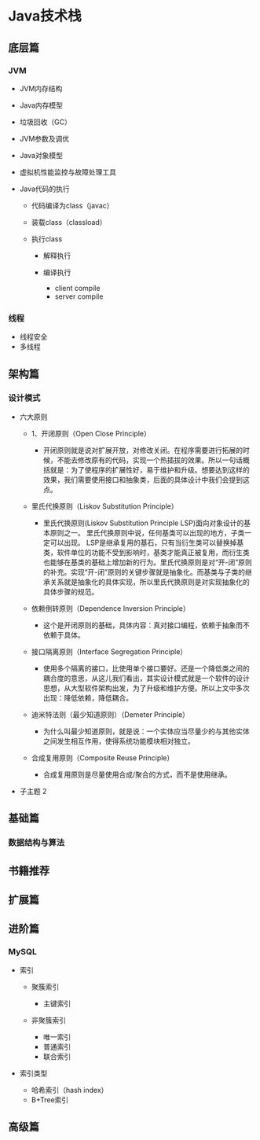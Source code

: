 # Java技术栈

## 底层篇

### JVM

- JVM内存结构
- Java内存模型
- 垃圾回收（GC）
- JVM参数及调优
- Java对象模型
- 虚拟机性能监控与故障处理工具
- Java代码的执行

	- 代码编译为class（javac）
	- 装载class（classload）
	- 执行class

		- 解释执行
		- 编译执行

			- client compile
			- server compile

### 线程

- 线程安全
- 多线程

## 架构篇

### 设计模式

- 六大原则

	- 1、开闭原则（Open Close Principle）

		- 开闭原则就是说对扩展开放，对修改关闭。在程序需要进行拓展的时候，不能去修改原有的代码，实现一个热插拔的效果。所以一句话概括就是：为了使程序的扩展性好，易于维护和升级。想要达到这样的效果，我们需要使用接口和抽象类，后面的具体设计中我们会提到这点。

	- 里氏代换原则（Liskov Substitution Principle）

		- 里氏代换原则(Liskov Substitution Principle LSP)面向对象设计的基本原则之一。 里氏代换原则中说，任何基类可以出现的地方，子类一定可以出现。 LSP是继承复用的基石，只有当衍生类可以替换掉基类，软件单位的功能不受到影响时，基类才能真正被复用，而衍生类也能够在基类的基础上增加新的行为。里氏代换原则是对“开-闭”原则的补充。实现“开-闭”原则的关键步骤就是抽象化。而基类与子类的继承关系就是抽象化的具体实现，所以里氏代换原则是对实现抽象化的具体步骤的规范。

	- 依赖倒转原则（Dependence Inversion Principle）

		- 这个是开闭原则的基础，具体内容：真对接口编程，依赖于抽象而不依赖于具体。

	- 接口隔离原则（Interface Segregation Principle）

		- 使用多个隔离的接口，比使用单个接口要好。还是一个降低类之间的耦合度的意思，从这儿我们看出，其实设计模式就是一个软件的设计思想，从大型软件架构出发，为了升级和维护方便。所以上文中多次出现：降低依赖，降低耦合。

	- 迪米特法则（最少知道原则）（Demeter Principle）

		- 为什么叫最少知道原则，就是说：一个实体应当尽量少的与其他实体之间发生相互作用，使得系统功能模块相对独立。

	- 合成复用原则（Composite Reuse Principle）

		- 合成复用原则是尽量使用合成/聚合的方式，而不是使用继承。

- 子主题 2

## 基础篇

### 数据结构与算法

## 书籍推荐

## 扩展篇

## 进阶篇

### MySQL

- 索引

	- 聚簇索引

		- 主键索引

	- 非聚簇索引

		- 唯一索引
		- 普通索引
		- 联合索引

- 索引类型

	- 哈希索引（hash index）
	- B+Tree索引

## 高级篇


